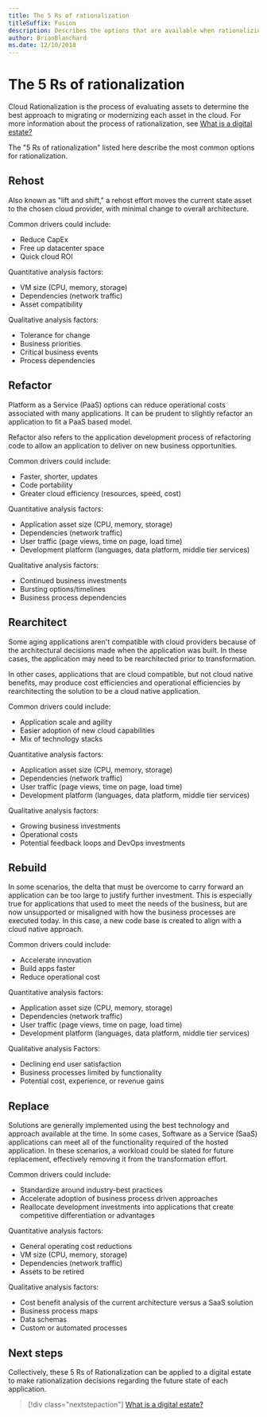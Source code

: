 ```yaml
---
title: The 5 Rs of rationalization
titleSuffix: Fusion
description: Describes the options that are available when rationalizing a digital estate
author: BrianBlanchard
ms.date: 12/10/2018
---
```


# The 5 Rs of rationalization

Cloud Rationalization is the process of evaluating assets to determine the best approach to migrating or modernizing each asset in the cloud. For more information about the process of rationalization, see [What is a digital estate?](overview.md)

The "5 Rs of rationalization" listed here describe the most common options for rationalization.

## Rehost

Also known as "lift and shift," a rehost effort moves the current state asset to the chosen cloud provider, with minimal change to overall architecture.

Common drivers could include:

* Reduce CapEx
* Free up datacenter space
* Quick cloud ROI

Quantitative analysis factors:

* VM size (CPU, memory, storage)
* Dependencies (network traffic)
* Asset compatibility

Qualitative analysis factors:

* Tolerance for change
* Business priorities
* Critical business events
* Process dependencies

## Refactor

Platform as a Service (PaaS) options can reduce operational costs associated with many applications. It can be prudent to slightly refactor an application to fit a PaaS based model.

Refactor also refers to the application development process of refactoring code to allow an application to deliver on new business opportunities.

Common drivers could include:

* Faster, shorter, updates
* Code portability
* Greater cloud efficiency (resources, speed, cost)

Quantitative analysis factors:

* Application asset size (CPU, memory, storage)
* Dependencies (network traffic)
* User traffic (page views, time on page, load time)
* Development platform (languages, data platform, middle tier services)

Qualitative analysis factors:

* Continued business investments
* Bursting options/timelines
* Business process dependencies

## Rearchitect

Some aging applications aren't compatible with cloud providers because of the architectural decisions made when the application was built. In these cases, the application may need to be rearchitected prior to transformation.

In other cases, applications that are cloud compatible, but not cloud native benefits, may produce cost efficiencies and operational efficiencies by rearchitecting the solution to be a cloud native application.

Common drivers could include:

* Application scale and agility
* Easier adoption of new cloud capabilities
* Mix of technology stacks

Quantitative analysis factors:

* Application asset size (CPU, memory, storage)
* Dependencies (network traffic)
* User traffic (page views, time on page, load time)
* Development platform (languages, data platform, middle tier services)

Qualitative analysis factors:

* Growing business investments
* Operational costs
* Potential feedback loops and DevOps investments

## Rebuild

In some scenarios, the delta that must be overcome to carry forward an application can be too large to justify further investment. This is especially true for applications that used to meet the needs of the business, but are now unsupported or misaligned with how the business processes are executed today. In this case, a new code base is created to align with a cloud native approach.

Common drivers could include:

* Accelerate innovation
* Build apps faster
* Reduce operational cost

Quantitative analysis factors:

* Application asset size (CPU, memory, storage)
* Dependencies (network traffic)
* User traffic (page views, time on page, load time)
* Development platform (languages, data platform, middle tier services)

Qualitative analysis Factors:

* Declining end user satisfaction
* Business processes limited by functionality
* Potential cost, experience, or revenue gains

## Replace

Solutions are generally implemented using the best technology and approach available at the time. In some cases, Software as a Service (SaaS) applications can meet all of the functionality required of the hosted application. In these scenarios, a workload could be slated for future replacement, effectively removing it from the transformation effort.

Common drivers could include:

* Standardize around industry-best practices
* Accelerate adoption of business process driven approaches
* Reallocate development investments into applications that create competitive differentiation or advantages

Quantitative analysis factors:

* General operating cost reductions
* VM size (CPU, memory, storage)
* Dependencies (network traffic)
* Assets to be retired

Qualitative analysis factors:

* Cost benefit analysis of the current architecture versus a SaaS solution
* Business process maps
* Data schemas
* Custom or automated processes

## Next steps

Collectively, these 5 Rs of Rationalization can be applied to a digital estate to make rationalization decisions regarding the future state of each application.

> [!div class="nextstepaction"]
> [What is a digital estate?](overview.md)
